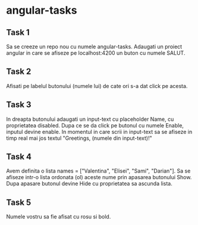 # angular-tasks

## Task 1

Sa se creeze un repo nou cu numele angular-tasks. Adaugati un proiect angular in care se afiseze pe localhost:4200 un buton cu numele SALUT.

## Task 2

Afisati pe labelul butonului (numele lui) de cate ori s-a dat click pe acesta.

## Task 3

In dreapta butonului adaugati un input-text cu placeholder Name, cu proprietatea disabled. Dupa ce se da click pe butonul cu numele Enable, inputul devine enable. In momentul in care scrii in input-text sa se afiseze in timp real mai jos textul "Greetings, (numele din input-text)!"

## Task 4

Avem definita o lista names = ["Valentina", "Elisei", "Sami", "Darian"]. Sa se afiseze intr-o lista ordonata (ol) aceste nume prin apasarea butonului Show. Dupa apasare butonul devine Hide cu proprietatea sa ascunda lista.

## Task 5
Numele vostru sa fie afisat cu rosu si bold.
